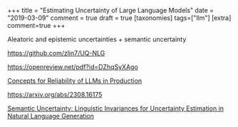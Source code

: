 +++
title = "Estimating Uncertainty of Large Language Models"
date = "2019-03-09"
comment = true
draft = true
[taxonomies]
tags=["llm"]
[extra]
comment=true
+++

Aleatoric and epistemic uncertainties + semantic uncertainty

https://github.com/zlin7/UQ-NLG

https://openreview.net/pdf?id=DZhqSyXAgo


[Concepts for Reliability of LLMs in Production](https://mlops.community/concepts-for-reliability-of-llms-in-production/)

https://arxiv.org/abs/2308.16175

[Semantic Uncertainty: Linguistic Invariances for Uncertainty Estimation in Natural Language Generation](https://arxiv.org/abs/2302.09664)


